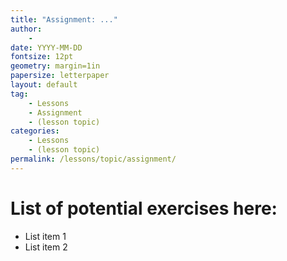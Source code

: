 ```yaml
---
title: "Assignment: ..."
author:
    - 
date: YYYY-MM-DD
fontsize: 12pt
geometry: margin=1in
papersize: letterpaper
layout: default
tag:
    - Lessons
    - Assignment
    - (lesson topic)
categories:
    - Lessons
    - (lesson topic)
permalink: /lessons/topic/assignment/
---
```


# List of potential exercises here: #

* List item 1
* List item 2
